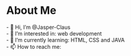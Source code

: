 <div class="test">
<h1>About Me</h1>
</div>
- 👋 Hi, I’m @Jasper-Claus
<br>
- 👀 I’m interested in: web development
<br>
- 🌱 I’m currently learning: HTML, CSS and JAVA
<br>
- 📫 How to reach me: <jaspergeschaft@gmail.com>

<!---
Jasper-Claus/Jasper-Claus is a ✨ special ✨ repository because its `README.md` (this file) appears on your GitHub profile.
You can click the Preview link to take a look at your changes.
--->
